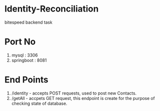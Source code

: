 # Identity-Reconciliation
bitespeed backend task

# Port No
1. mysql : 3306
2. springboot : 8081

# End Points 
1. /identity - accepts POST requests, used to post new Contacts.
2. /getAll - accpets GET request, this endpoint is create for the purpose of checking state of database.
